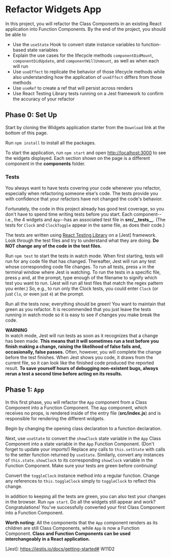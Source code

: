 # Refactor Widgets App

In this project, you will refactor the Class Components in an existing React
application into Function Components. By the end of the project, you should be
able to

* Use the `useState` Hook to convert state instance variables to function-based
  state variables
* Explain the use cases for the lifecycle methods `componentDidMount`,
  `componentDidUpdate`, and `componentWillUnmount`, as well as when each will
  run
* Use `useEffect` to replicate the behavior of those lifecycle methods while
  also understanding how the application of `useEffect` differs from those
  methods
* Use `useRef` to create a ref that will persist across renders
* Use React Testing Library tests running on a Jest framework to confirm the
  accuracy of your refactor

## Phase 0: Set Up

Start by cloning the Widgets application starter from the `Download` link at the
bottom of this page.

Run `npm install` to install all the packages.

To start the application, run `npm start` and open [http://localhost:3000] to
see the widgets displayed. Each section shown on the page is a different
component in the __components__ folder.

### Tests

You always want to have tests covering your code whenever you refactor,
especially when refactoring someone else's code. The tests provide you with
confidence that your refactors have not changed the code's behavior.

Fortunately, the code in this project already has good test coverage, so you
don't have to spend time writing tests before you start. Each component--i.e.,
the 4 widgets and `App`--has an associated test file in __src/\_\_tests\_\___.
(The tests for `Clock` and `ClockToggle` appear in the same file, as does their
code.)

The tests are written using [React Testing Library] on a [Jest] framework. Look
through the test files and try to understand what they are doing. **Do NOT
change any of the code in the test files.**

Run `npm test` to start the tests in watch mode. When first starting, tests will
run for any code file that has changed. Thereafter, Jest will run any test whose
corresponding code file changes. To run all tests, press `a` in the terminal
window where Jest is watching. To run the tests in a specific file, press `p`
and, at the prompt, type enough of the filename to signify which test you want
to run. (Jest will run all test files that match the regex pattern you enter.)
So, e.g., to run only the Clock tests, you could enter `Clock` (or just `Clo`,
or even just `4`) at the prompt.

Run all the tests now; everything should be green! You want to maintain that
green as you refactor. It is recommended that you just leave the tests running
in watch mode so it is easy to see if changes you make break the code.

**WARNING**  
In watch mode, Jest will run tests as soon as it recognizes that a change has
been made. **This means that it will sometimes run a test before you finish
making a change, raising the likelihood of false fails and, occasionally, false
passes.** Often, however, you will complete the change before the test
finishes. When Jest shows you code, it draws from the current file, so it can
look like the finished code produced the reported result. **To save yourself
hours of debugging non-existent bugs, always rerun a test a second time before
acting on its results.**

## Phase 1: `App`

In this first phase, you will refactor the `App` component from a Class
Component into a Function Component. The `App` component, which receives no
props, is rendered inside of the entry file (__src/index.js__) and is
responsible for rendering the different widgets.

Begin by changing the opening class declaration to a function declaration.

Next, use `useState` to convert the `showClock` state variable in the `App`
Class Component into a state variable in the `App` Function Component. (Don't
forget to update your imports!) Replace any calls to `this.setState` with calls
to the setter function returned by `useState`. Similarly, convert any instances
of `this.state.showClock` to its corresponding `showClock` variable in the
Function Component. Make sure your tests are green before continuing!

Convert the `toggleClock` instance method into a regular function. Change any
references to `this.toggleClock` simply to `toggleClock` to reflect this change.

In addition to keeping all the tests are green, you can also test your changes
in the browser. Run `npm start`. Do all the widgets still appear and work?
Congratulations! You've successfully converted your first Class Component into a
Function Component.

**Worth noting:** All the components that the `App` component renders as its
children are still Class Components, while `App` is now a Function Component.
**Class and Function Components can be used interchangeably in a React
application.**

[http://localhost:3000]: http://localhost:3000
[React Testing Library]: https://testing-library.com/docs/react-testing-library/intro/
[Jest]: https://jestjs.io/docs/getting-started# W11D2

